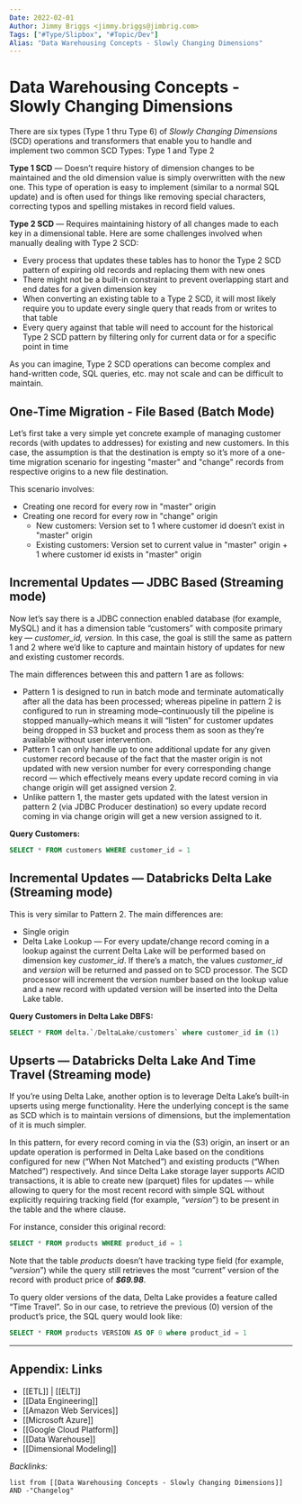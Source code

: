 ```yaml
---
Date: 2022-02-01
Author: Jimmy Briggs <jimmy.briggs@jimbrig.com>
Tags: ["#Type/Slipbox", "#Topic/Dev"]
Alias: "Data Warehousing Concepts - Slowly Changing Dimensions"
---
```


# Data Warehousing Concepts - Slowly Changing Dimensions

There are six types (Type 1 thru Type 6) of *Slowly Changing Dimensions* (SCD) operations and transformers that enable you to handle and implement two common SCD Types: Type 1 and Type 2

**Type 1 SCD** — Doesn’t require history of dimension changes to be maintained and the old dimension value is simply overwritten with the new one. This type of operation is easy to implement (similar to a normal SQL update) and is often used for things like removing special characters, correcting typos and spelling mistakes in record field values.

**Type 2 SCD** — Requires maintaining history of all changes made to each key in a dimensional table. Here are some challenges involved when manually dealing with Type 2 SCD:

-   Every process that updates these tables has to honor the Type 2 SCD pattern of expiring old records and replacing them with new ones
-   There might not be a built-in constraint to prevent overlapping start and end dates for a given dimension key
-   When converting an existing table to a Type 2 SCD, it will most likely require you to update every single query that reads from or writes to that table
-   Every query against that table will need to account for the historical Type 2 SCD pattern by filtering only for current data or for a specific point in time

As you can imagine, Type 2 SCD operations can become complex and hand-written code, SQL queries, etc. may not scale and can be difficult to maintain.

## One-Time Migration - File Based (Batch Mode)

Let’s first take a very simple yet concrete example of managing customer records (with updates to addresses) for existing and new customers. In this case, the assumption is that the destination is empty so it’s more of a one-time migration scenario for ingesting "master" and "change" records from respective origins to a new file destination.

This scenario involves:

-   Creating one record for every row in "master" origin
-   Creating one record for every row in "change" origin
    -   New customers: Version set to 1 where customer id doesn’t exist in "master" origin
    -   Existing customers: Version set to current value in "master" origin + 1 where customer id exists in "master" origin

## Incremental Updates — JDBC Based (Streaming mode)

Now let’s say there is a JDBC connection enabled database (for example, MySQL) and it has a dimension table “customers” with composite primary key — _customer_id, version._ In this case, the goal is still the same as pattern 1 and 2 where we’d like to capture and maintain history of updates for new and existing customer records.

The main differences between this and pattern 1 are as follows:

-   Pattern 1 is designed to run in batch mode and terminate automatically after all the data has been processed; whereas pipeline in pattern 2 is configured to run in streaming mode–continuously till the pipeline is stopped manually–which means it will “listen” for customer updates being dropped in S3 bucket and process them as soon as they’re available without user intervention.
-   Pattern 1 can only handle up to one additional update for any given customer record because of the fact that the master origin is not updated with new version number for every corresponding change record — which effectively means every update record coming in via change origin will get assigned version 2.
-   Unlike pattern 1, the master gets updated with the latest version in pattern 2 (via JDBC Producer destination) so every update record coming in via change origin will get a new version assigned to it.

**Query Customers:**

```SQL
SELECT * FROM customers WHERE customer_id = 1
```

## Incremental Updates — Databricks Delta Lake (Streaming mode)

This is very similar to Pattern 2. The main differences are:

-   Single origin 
-   Delta Lake Lookup — For every update/change record coming in a lookup against the current Delta Lake will be performed based on dimension key _customer_id_. If there’s a match, the values _customer_id_ and _version_ will be returned and passed on to SCD processor. The SCD processor will increment the version number based on the lookup value and a new record with updated version will be inserted into the Delta Lake table.

**Query Customers in Delta Lake DBFS:**

```SQL
SELECT * FROM delta.`/DeltaLake/customers` where customer_id in (1)
```

## Upserts — Databricks Delta Lake And Time Travel (Streaming mode)

If you’re using Delta Lake, another option is to leverage Delta Lake’s built-in upserts using merge functionality. Here the underlying concept is the same as SCD which is to maintain versions of dimensions, but the implementation of it is much simpler.

In this pattern, for every record coming in via the (S3) origin, an insert or an update operation is performed in Delta Lake based on the conditions configured for new (“When Not Matched”) and existing products (“When Matched”) respectively. And since Delta Lake storage layer supports ACID transactions, it is able to create new (parquet) files for updates — while allowing to query for the most recent record with simple SQL without explicitly requiring tracking field (for example, “_version_”) to be present in the table and the where clause.

For instance, consider this original record:

```SQL
SELECT * FROM products WHERE product_id = 1
```

Note that the table _products_ doesn’t have tracking type field (for example, “_version_”) while the query still retrieves the most “current” version of the record with product price of **_$69.98_**. 

To query older versions of the data, Delta Lake provides a feature called “Time Travel”. So in our case, to retrieve the previous (0) version of the product’s price, the SQL query would look like:

```SQL
SELECT * FROM products VERSION AS OF 0 where product_id = 1
```


***

## Appendix: Links

- [[ETL]] | [[ELT]]
- [[Data Engineering]]
- [[Amazon Web Services]]
- [[Microsoft Azure]]
- [[Google Cloud Platform]]
- [[Data Warehouse]]
- [[Dimensional Modeling]]



*Backlinks:*

```dataview
list from [[Data Warehousing Concepts - Slowly Changing Dimensions]] AND -"Changelog"
```